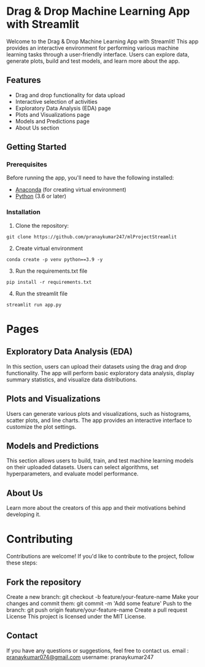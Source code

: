 # Drag & Drop Machine Learning App with Streamlit

Welcome to the Drag & Drop Machine Learning App with Streamlit! This app provides an interactive environment for performing various machine learning tasks through a user-friendly interface. Users can explore data, generate plots, build and test models, and learn more about the app.

## Features

- Drag and drop functionality for data upload
- Interactive selection of activities
- Exploratory Data Analysis (EDA) page
- Plots and Visualizations page
- Models and Predictions page
- About Us section

## Getting Started

### Prerequisites

Before running the app, you'll need to have the following installed:

- [Anaconda](https://www.anaconda.com/products/distribution) (for creating virtual environment)
- [Python](https://www.python.org/downloads/) (3.6 or later)






### Installation

1. Clone the repository:
```
git clone https://github.com/pranaykumar247/mlProjectStreamlit
```

2. Create virtual environment
```
conda create -p venv python==3.9 -y
```

3. Run the requirements.txt file
```
pip install -r requirements.txt
```

4. Run the streamlit file
```
streamlit run app.py
```


# Pages
## Exploratory Data Analysis (EDA)
In this section, users can upload their datasets using the drag and drop functionality. The app will perform basic exploratory data analysis, display summary statistics, and visualize data distributions.

## Plots and Visualizations
Users can generate various plots and visualizations, such as histograms, scatter plots, and line charts. The app provides an interactive interface to customize the plot settings.

## Models and Predictions
This section allows users to build, train, and test machine learning models on their uploaded datasets. Users can select algorithms, set hyperparameters, and evaluate model performance.

## About Us
Learn more about the creators of this app and their motivations behind developing it.

# Contributing
Contributions are welcome! If you'd like to contribute to the project, follow these steps:

## Fork the repository
Create a new branch: git checkout -b feature/your-feature-name
Make your changes and commit them: git commit -m 'Add some feature'
Push to the branch: git push origin feature/your-feature-name
Create a pull request
License
This project is licensed under the MIT License.

## Contact
If you have any questions or suggestions, feel free to contact us.
email : pranaykumar074@gmail.com
username: pranaykumar247



